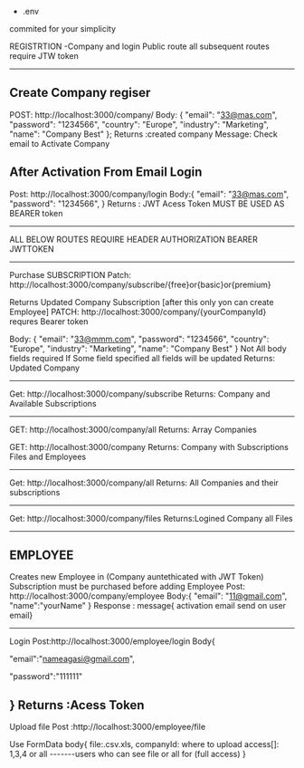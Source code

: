 - .env

commited for your simplicity

  

REGISTRTION -Company and login Public route all subsequent routes require  JTW token

---------------------------------------------

Create Company
regiser
--
POST:    http://localhost:3000/company/
Body: {
    "email": "33@mas.com",
    "password": "1234566",
    "country": "Europe",
    "industry": "Marketing",
  "name": "Company Best"
}; 
Returns :created company     Message: Check email to Activate Company


After Activation From  Email
Login
----
Post:  http://localhost:3000/company/login 
Body:{
    "email": "33@mas.com",
    "password": "1234566",
}
Returns :   JWT Acess Token  MUST BE USED AS BEARER token

----------------------------------------------------------------
ALL BELOW  ROUTES REQUIRE    HEADER AUTHORIZATION      BEARER  JWTTOKEN

---
Purchase SUBSCRIPTION
Patch: http://localhost:3000/company/subscribe/{free}or{basic}or{premium}

Returns Updated Company  Subscription   [after this only yon can create Employee]
PATCH:  http://localhost:3000/company/{yourCompanyId}
requres Bearer token

Body: {
    "email": "33@mmm.com",
    "password": "1234566",
    "country": "Europe",
    "industry": "Marketing",
  "name": "Company Best"
}
Not All body fields required
If Some field specified all fields will be updated
Returns: Updated Company

----

Get: http://localhost:3000/company/subscribe
Returns:  Company    and Available Subscriptions

-------
GET:  http://localhost:3000/company/all
Returns: Array Companies

GET:  http://localhost:3000/company
Returns: Company with Subscriptions Files and Employees






--------------------------------------------------------
Get: http://localhost:3000/company/all
Returns: All Companies and their subscriptions

-------------------------------------
Get: http://localhost:3000/company/files
Returns:Logined Company   all Files

------------------------------------------------------------------------------
EMPLOYEE
-------------
Creates new Employee in (Company auntethicated with JWT Token)
Subscription must be purchased before adding Employee
Post:  http://localhost:3000/company/employee
Body:{
"email": "11@gmail.com",
"name":"yourName"
}
Response : message{ activation email send on user email}

---
Login 
Post:http://localhost:3000/employee/login
Body{

"email":"nameagasi@gmail.com",

"password":"111111"

}
Returns :Acess Token
--------------------------------------------------------------------------------
Upload file
Post :http://localhost:3000/employee/file

Use FormData
body{
file:.csv.xls,
companyId: where to upload
access[]:  1,3,4     or   all        -------users who can see file or all for (full access)
}
